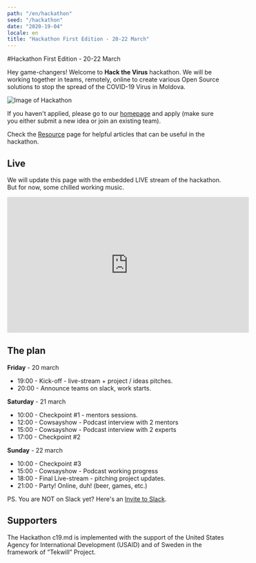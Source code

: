 ```yaml
---
path: "/en/hackathon"
seed: "/hackathon"
date: "2020-19-04"
locale: en
title: "Hackathon First Edition - 20-22 March"
---
```

#Hackathon First Edition - 20-22 March

Hey game-changers! Welcome to **Hack the Virus** hackathon. We will be working together in teams, remotely, online to create various Open Source solutions to stop the spread of the COVID-19 Virus in Moldova.

![Image of Hackathon](https://scontent-mad1-1.xx.fbcdn.net/v/t1.0-9/s960x960/89985803_1544782272357860_6839688882909347840_o.jpg?_nc_cat=101&_nc_sid=b386c4&_nc_ohc=JVZ1drn33tAAX8jzC-N&_nc_ht=scontent-mad1-1.xx&_nc_tp=7&oh=457accca53a60f39ad51685117452bae&oe=5E98B081)

If you haven't applied, please go to our [homepage](https://c19.md/en) and apply (make sure you either submit a new idea or join an existing team).

Check the [Resource](https://c19.md/en/resources) page for helpful articles that can be useful in the hackathon.

## Live

We will update this page with the embedded LIVE stream of the hackathon. But for now, some chilled working music.

<center>
  <iframe width="560" height="315" src="https://www.youtube.com/embed/izN8NipQKFc" frameborder="0" allow="accelerometer; autoplay; encrypted-media; gyroscope; picture-in-picture" allowfullscreen></iframe>
</center>

## The plan

**Friday** - 20 march

- 19:00 - Kick-off - live-stream + project / ideas pitches.
- 20:00 - Announce teams on slack, work starts.


**Saturday** - 21 march

- 10:00 - Checkpoint #1 - mentors sessions.
- 12:00 - Cowsayshow - Podcast interview with 2 mentors
- 15:00 - Cowsayshow - Podcast interview with 2 experts
- 17:00 - Checkpoint #2



**Sunday** - 22 march

- 10:00 - Checkpoint #3
- 15:00 - Cowsayshow - Podcast working progress
- 18:00 - Final Live-stream - pitching project updates.
- 21:00 - Party! Online, duh! (beer, games, etc.)

PS. You are NOT on Slack yet? Here's an [Invite to Slack](https://join.slack.com/t/c19md/shared_invite/zt-crwaj52o-t7WS8QBy2cM78eYd4fEhxw).

## Supporters

The Hackathon c19.md is implemented with the support of the United States Agency for International Development (USAID) and of Sweden in the framework of ”Tekwill” Project.

